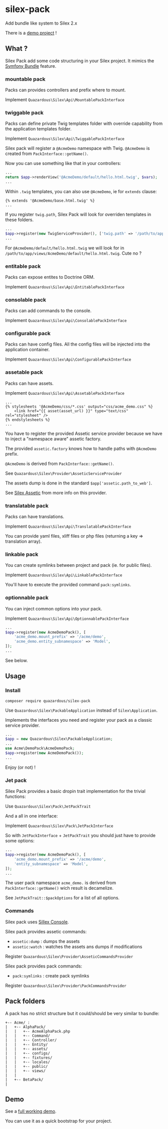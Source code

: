 # silex-pack
Add bundle like system to Silex 2.x

There is a [demo project](#demo) !

## What ?

Silex Pack add some code structuring in your Silex project. It mimics the [Symfony Bundle](http://symfony.com/doc/current/cookbook/bundles/best_practices.html) feature.

### mountable pack

Packs can provides controllers and prefix where to mount.

Implement `Quazardous\Silex\Api\MountablePackInterface`


### twiggable pack

Packs can define private Twig templates folder with override capability from the application templates folder.

Implement `Quazardous\Silex\Api\TwiggablePackInterface`

Silex pack will register a `@AcmeDemo` namespace with Twig. `@AcmeDemo` is created from `PackInterface::getName()`.

Now you can use something like that in your controllers:

```php
...
return $app->renderView('@AcmeDemo/default/hello.html.twig', $vars);
...
```

Within `.twig` templates, you can also use `@AcmeDemo`, ie for `extends` clause:

```twig
{% extends '@AcmeDemo/base.html.twig' %}
...
```

If you register `twig.path`, Silex Pack will look for overriden templates in these folders.

```php
...
$app->register(new TwigServiceProvider(), ['twig.path' => '/path/to/app/views']);
...
```

For `@AcmeDemo/default/hello.html.twig` we will look for in `/path/to/app/views/AcmeDemo/default/hello.html.twig`. Cute no ?


### entitable pack

Packs can expose entites to Doctrine ORM.

Implement `Quazardous\Silex\Api\EntitablePackInterface`


### consolable pack

Packs can add commands to the console.

Implement `Quazardous\Silex\Api\ConsolablePackInterface`


### configurable pack

Packs can have config files. All the config files will be injected into the application container.

Implement `Quazardous\Silex\Api\ConfigurablePackInterface`


### assetable pack

Packs can have assets.

Implement `Quazardous\Silex\Api\AssetablePackInterface`

```twig
...
{% stylesheets '@AcmeDemo/css/*.css' output="css/acme_demo.css" %}
    <link href="{{ asset(asset_url) }}" type="text/css" rel="stylesheet" />
{% endstylesheets %}
...

```

You have to register the provided Assetic service provider because we have to inject a "namespace aware" assetic factory.

The provided `assetic.factory` knows how to handle paths with `@AcmeDemo` prefix.

`@AcmeDemo` is derived from `PackInterface::getName()`.

See `Quazardous\Silex\Provider\AsseticServiceProvider`

The assets dump is done in the standard `$app['assetic.path_to_web']`.

See [Silex Assetic](https://github.com/mheap/Silex-Assetic) from more info on this provider.

### translatable pack

Packs can have translations.

Implement `Quazardous\Silex\Api\TranslatablePackInterface`

You can provide yaml files, xliff files or php files (returning a key => translation array).


### linkable pack

You can create symlinks between project and pack (ie. for public files).

Implement `Quazardous\Silex\Api\LinkablePackInterface`

You'll have to execute the provided command `pack:symlinks`.


### optionnable pack

You can inject common options into your pack.

Implement `Quazardous\Silex\Api\OptionnablePackInterface`

```php
...
$app->register(new AcmeDemoPack(), [
    'acme_demo.mount_prefix' => '/acme/demo',
    'acme_demo.entity_subnamespace' => 'Model',
]);
...
```

See below.


## Usage

### Install

    composer require quazardous/silex-pack

Use `Quazardous\Silex\PackableApplication` instead of `Silex\Application`.

Implements the interfaces you need and register your pack as a classic service provider.

```php
...
$app = new Quazardous\Silex\PackableApplication;
...
use Acme\DemoPack\AcmeDemoPack;
$app->register(new AcmeDemoPack());
...
```

Enjoy (or not) !

### Jet pack

Silex Pack provides a basic dropin trait implementation for the trivial functions:

Use `Quazardous\Silex\Pack\JetPackTrait`

And a all in one interface:

Implement `Quazardous\Silex\Pack\JetPackInterface`

So with `JetPackInterface` + `JetPackTrait` you should just have to provide some options: 


```php
...
$app->register(new AcmeDemoPack(), [
    'acme_demo.mount_prefix' => '/acme/demo',
    'entity_subnamespace' => 'Model',
]);
...
```

The user pack namespace `acme_demo.` is derived from `PackInterface::getName()` wich result is decamelize.

See `JetPackTrait::$packOptions` for a list of all options.


### Commands

Silex pack uses [Sillex Console](https://github.com/quazardous/silex-console).

Silex pack provides assetic commands:

- `assetic:dump` : dumps the assets
- `assetic:watch` : watches the assets ans dumps if modifications

Register `Quazardous\Silex\Provider\AsseticCommandsProvider`

Silex pack provides pack commands:

- `pack:symlinks` : create pack symlinks

Register `Quazardous\Silex\Provider\PackCommandsProvider`

## Pack folders

A pack has no strict structure but it could/should be very similar to bundle:

```
+-- Acme/ :
|   +-- AlphaPack/
|   |   +-- AcmeAlphaPack.php
|   |   +-- Command/
|   |   +-- Controller/
|   |   +-- Entity/
|   |   +-- assets/
|   |   +-- configs/
|   |   +-- fixtures/
|   |   +-- locales/
|   |   +-- public/
|   |   +-- views/
|   |
|   +-- BetaPack/
|
```

## Demo

See a [full working demo](https://github.com/quazardous/silex-pack-demo).

You can use it as a quick bootstrap for your project. 

